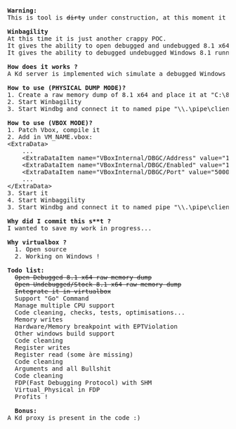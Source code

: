<pre>
<b>Warning:</b>
This is tool is <s>dirty</s> under construction, at this moment it will only work for Windows 8.1 x86-64 build 9600 !!
  
<b>Winbagility</b>
At this time it is just another crappy POC.
It gives the ability to open debugged and undebugged 8.1 x64 RAW  physical memory dump "directly" in WinDbg.
It gives the ability to debugged undebugged Windows 8.1 running in patched Vbox.

<b>How does it works ?</b>
A Kd server is implemented wich simulate a debugged Windows station that received commands thought named pipe.

<b>How to use (PHYSICAL DUMP MODE)?</b>
1. Create a raw memory dump of 8.1 x64 and place it at "C:\8_1_x64.dmp"
2. Start Winbagility
3. Start Windbg and connect it to named pipe "\\.\pipe\client

<b>How to use (VBOX MODE)?</b>
1. Patch Vbox, compile it
2. Add in VM_NAME.vbox:
&lt;ExtraData&gt;
    ...
    &lt;ExtraDataItem name="VBoxInternal/DBGC/Address" value="127.0.0.1"/&gt;
    &lt;ExtraDataItem name="VBoxInternal/DBGC/Enabled" value="1"/&gt;
    &lt;ExtraDataItem name="VBoxInternal/DBGC/Port" value="5000"/&gt;
    ...
&lt;/ExtraData&gt;
3. Start it
4. Start Winbaggility
3. Start Windbg and connect it to named pipe "\\.\pipe\client

<b>Why did I commit this s**t ?</b>
I wanted to save my work in progress...

<b>Why virtualbox ?</b>
  1. Open source
  2. Working on Windows !
  
<b>Todo list:</b>
  <s>Open Debugged 8.1 x64 raw memory dump</s>
  <s>Open Undebugged/Stock 8.1 x64 raw memory dump</s>
  <s>Integrate it in virtualbox</s>
  Support "Go" Command
  Manage multiple CPU support
  Code cleaning, checks, tests, optimisations...
  Memory writes
  Hardware/Memory breakpoint with EPTViolation
  Other windows build support
  Code cleaning
  Register writes
  Register read (some àre missing)
  Code cleaning
  Arguments and all Bullshit
  Code cleaning
  FDP(Fast Debugging Protocol) with SHM
  Virtual_Physical in FDP
  Profits !

  <b>Bonus:</b>
A Kd proxy is present in the code :)
</pre>
